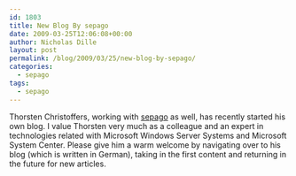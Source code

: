 ```yaml
---
id: 1803
title: New Blog By sepago
date: 2009-03-25T12:06:08+00:00
author: Nicholas Dille
layout: post
permalink: /blog/2009/03/25/new-blog-by-sepago/
categories:
  - sepago
tags:
  - sepago
---
```

Thorsten Christoffers, working with [sepago](http://www.sepago.de) as well, has recently started his own blog. I value Thorsten very much as a colleague and an expert in technologies related with Microsoft Windows Server Systems and Microsoft System Center. Please give him a warm welcome by navigating over to his blog (which is written in German), taking in the first content and returning in the future for new articles.
